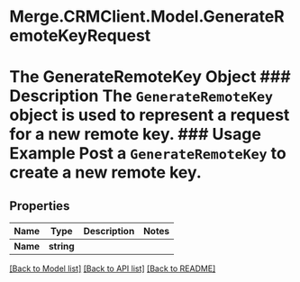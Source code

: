 # Merge.CRMClient.Model.GenerateRemoteKeyRequest
# The GenerateRemoteKey Object ### Description The `GenerateRemoteKey` object is used to represent a request for a new remote key.  ### Usage Example Post a `GenerateRemoteKey` to create a new remote key.

## Properties

Name | Type | Description | Notes
------------ | ------------- | ------------- | -------------
**Name** | **string** |  | 

[[Back to Model list]](../README.md#documentation-for-models) [[Back to API list]](../README.md#documentation-for-api-endpoints) [[Back to README]](../README.md)

